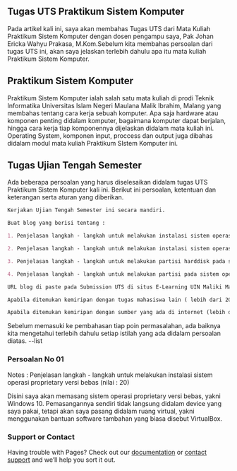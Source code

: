 ## Tugas UTS Praktikum Sistem Komputer

Pada artikel kali ini, saya akan membahas Tugas UTS dari Mata Kuliah Praktikum Sistem Komputer dengan dosen pengampu saya, Pak Johan Ericka Wahyu Prakasa, M.Kom.Sebelum kita membahas persoalan dari tugas UTS ini, akan saya jelaskan terlebih dahulu apa itu mata kuliah Praktikum Sistem Komputer.

## Praktikum Sistem Komputer

Praktikum Sistem Komputer ialah salah satu mata kuliah di prodi Teknik Informatika Universitas Islam Negeri Maulana Malik Ibrahim, Malang yang membahas tentang cara kerja sebuah komputer. Apa saja hardware atau komponen penting didalam komputer, bagaimana komputer dapat berjalan, hingga cara kerja tiap komponennya dijelaskan didalam mata kuliah ini. Operating System, komponen input, proccess dan output juga dibahas didalam modul mata kuliah Praktikum SIstem Komputer ini.

## Tugas Ujian Tengah Semester

Ada beberapa persoalan yang harus diselesaikan didalam tugas UTS Praktikum Sistem Komputer kali ini. Berikut ini persoalan, ketentuan dan keterangan serta aturan yang diberikan.

```markdown
Kerjakan Ujian Tengah Semester ini secara mandiri.

Buat blog yang berisi tentang :

1. Penjelasan langkah - langkah untuk melakukan instalasi sistem operasi proprietary versi bebas (nilai : 20)

2. Penjelasan langkah - langkah untuk melakukan instalasi sistem operasi open source distribusi bebas (nilai : 20)

3. Penjelasan langkah - langkah untuk melakukan partisi harddisk pada sistem operasi proprietary (nilai : 30)

4. Penjelasan langkah - langkah untuk melakukan partisi pada sistem operasi open source (nilai : 30)

URL blog di paste pada Submission UTS di situs E-Learning UIN Maliki Malang.

Apabila ditemukan kemiripan dengan tugas mahasiswa lain ( lebih dari 20% ) maka nilai akan di bagi rata

Apabila ditemukan kemiripan dengan sumber yang ada di internet (lebih dari 20% ) maka nilai akan dikurangi 50%
```

Sebelum memasuki ke pembahasan tiap poin permasalahan, ada baiknya kita mengetahui terlebih dahulu setiap istilah yang ada didalam persoalan diatas.
--list

### Persoalan No 01

Notes : Penjelasan langkah - langkah untuk melakukan instalasi sistem operasi proprietary versi bebas (nilai : 20)

Disini saya akan memasang sistem operasi proprietary versi bebas, yakni Windows 10. Pemasangannya sendiri tidak langsung didalam device yang saya pakai, tetapi akan saya pasang didalam ruang virtual, yakni menggunakan bantuan software tambahan yang biasa disebut VirtualBox.

### Support or Contact

Having trouble with Pages? Check out our [documentation](https://docs.github.com/categories/github-pages-basics/) or [contact support](https://support.github.com/contact) and we’ll help you sort it out.

